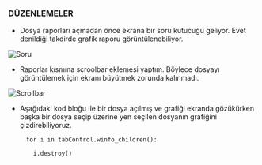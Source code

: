 ### DÜZENLEMELER
* Dosya raporları açmadan önce ekrana bir soru kutucuğu geliyor. Evet denildiği takdirde grafik raporu görüntülenebiliyor.

![Soru](https://user-images.githubusercontent.com/77548130/134783794-af0d8206-4e43-4287-b250-d002df527394.JPG)

* Raporlar kısmına scroolbar eklemesi yaptım. Böylece dosyayı görüntülemek için ekranı büyütmek zorunda kalınmadı.

![Scrollbar](https://user-images.githubusercontent.com/77548130/134783758-8dbf1a1a-b270-4398-aa98-f8e3c8f37c1e.JPG)

* Aşağıdaki kod bloğu ile bir dosya açılmış ve grafiği ekranda gözükürken başka bir dosya seçip üzerine yen seçilen dosyanın grafiğini çizdirebiliyoruz.

```
     for i in tabControl.winfo_children():
     
       i.destroy()    
```



